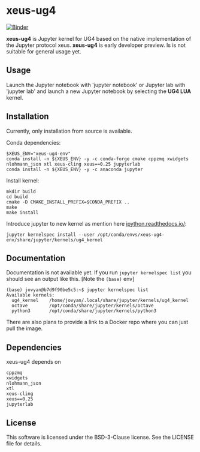 # xeus-ug4

[![Binder](https://mybinder.org/badge_logo.svg)](https://mybinder.org/v2/gh/UG4/xeus-ug4/master)

**xeus-ug4** is Jupyter kernel for UG4 based on the native implementation of the Jupyter protocol xeus.
**xeus-ug4** is early developer preview. Is is not suitable for general usage yet.  

## Usage

Launch the Jupyter notebook with 'jupyter notebook' or Jupyter lab with 'jupyter lab' and launch a new Jupyter notebook by selecting the **UG4 LUA**  kernel.


## Installation

Currently, only installation from source is available.

Conda dependencies:
```
$XEUS_ENV="xeus-ug4-env"
conda install -n ${XEUS_ENV} -y -c conda-forge cmake cppzmq xwidgets nlohmann_json xtl xeus-cling xeus==0.25 jupyterlab
conda install -n ${XEUS_ENV} -y -c anaconda jupyter
```

Install kernel:

```
mkdir build
cd build
cmake -D CMAKE_INSTALL_PREFIX=$CONDA_PREFIX ..
make
make install
```

Introduce jupyter to new kernel as mention here [ipython.readthedocs.io/](https://ipython.readthedocs.io/en/stable/install/kernel_install.html):
```
jupyter kernelspec install --user /opt/conda/envs/xeus-ug4-env/share/jupyter/kernels/ug4_kernel
```

## Documentation

Documentation is not available yet.
If you run `jupyter kernelspec list` you should see an output like this. [Note the `(base)` env]
```
(base) jovyan@b7d9f90be5c5:~$ jupyter kernelspec list
Available kernels:
  ug4_kernel    /home/jovyan/.local/share/jupyter/kernels/ug4_kernel
  octave        /opt/conda/share/jupyter/kernels/octave
  python3       /opt/conda/share/jupyter/kernels/python3
```

There are also plans to provide a link to a Docker repo where you can just pull the image.

## Dependencies

xeus-ug4 depends on
```
cppzmq 
xwidgets 
nlohmann_json
xtl 
xeus-cling 
xeus==0.25 
jupyterlab
```
    

## License

This software is licensed under the BSD-3-Clause license. See the LICENSE file for details.
